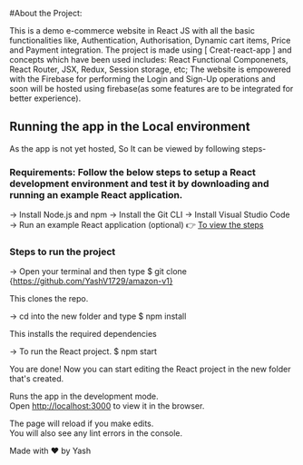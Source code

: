 #About the Project: 

This is a demo e-commerce website in React JS with all the basic functionalities like, Authentication, Authorisation, Dynamic cart items, Price and Payment integration.
The  project is made using [ Creat-react-app ] and concepts which have been used includes: React Functional Componenets, React Router, JSX, Redux, Session storage, etc;
The website is empowered with the Firebase for performing the Login and Sign-Up operations and soon will be hosted using firebase(as some features are to be integrated for better experience).

## Running the app in the Local environment

As the app is not yet hosted, So It can be viewed by following steps-

### Requirements: Follow the below steps to setup a React development environment and test it by downloading and running an example React application.
-> Install Node.js and npm
-> Install the Git CLI
-> Install Visual Studio Code
-> Run an example React application (optional)
👉 [To view the steps](https://jasonwatmore.com/post/2020/06/02/react-setup-development-environment)


### Steps to run the project 

-> Open your terminal and then type
$ git clone {https://github.com/YashV1729/amazon-v1}

This clones the repo.

-> cd into the new folder and type
$ npm install

This installs the required dependencies

-> To run the React project.
$ npm start

You are done! Now you can start editing the React project in the new folder that's created.

Runs the app in the development mode.<br />
Open [http://localhost:3000](http://localhost:3000) to view it in the browser.

The page will reload if you make edits.<br />
You will also see any lint errors in the console.


Made with ❤️ by Yash

